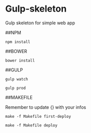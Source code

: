 <!--
  Title: Gulp-skeleton
  Description: Gulp skeleton for simple web app
  Author: nicoladl
  -->

# Gulp-skeleton
Gulp skeleton for simple web app

##NPM

```npm install```

##BOWER

```bower install```

##GULP

```gulp watch```

```gulp prod```

##MAKEFILE

Remember to update {} with your infos

```make -f Makefile first-deploy```

```make -f Makefile deploy```